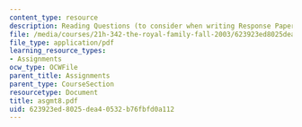 ```yaml
---
content_type: resource
description: Reading Questions (to consider when writing Response Papers).
file: /media/courses/21h-342-the-royal-family-fall-2003/623923ed8025dea40532b76fbfd0a112_asgmt8.pdf
file_type: application/pdf
learning_resource_types:
- Assignments
ocw_type: OCWFile
parent_title: Assignments
parent_type: CourseSection
resourcetype: Document
title: asgmt8.pdf
uid: 623923ed-8025-dea4-0532-b76fbfd0a112
---
```

